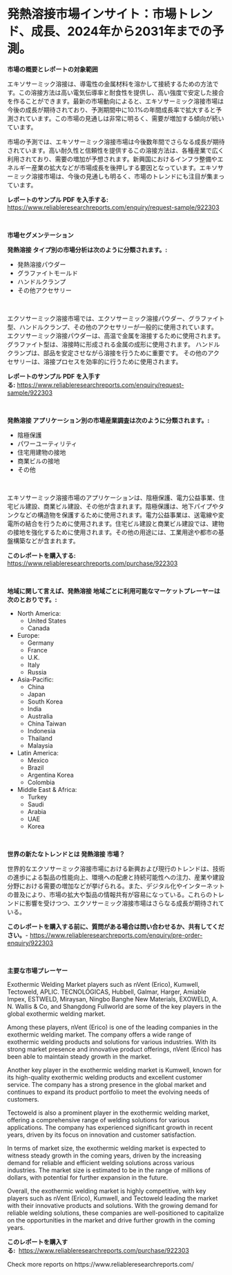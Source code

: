 <p><h1>発熱溶接市場インサイト：市場トレンド、成長、2024年から2031年までの予測。</h1></p><p><strong>市場の概要とレポートの対象範囲</strong></p>
<p><p>エキソサーミック溶接は、導電性の金属材料を溶かして接続するための方法です。この溶接方法は高い電気伝導率と耐食性を提供し、高い強度で安定した接合を作ることができます。最新の市場動向によると、エキソサーミック溶接市場は今後の成長が期待されており、予測期間中に10.1%の年間成長率で拡大すると予測されています。この市場の見通しは非常に明るく、需要が増加する傾向が続いています。</p><p>市場の予測では、エキソサーミック溶接市場は今後数年間でさらなる成長が期待されています。高い耐久性と信頼性を提供するこの溶接方法は、各種産業で広く利用されており、需要の増加が予想されます。新興国におけるインフラ整備やエネルギー産業の拡大などが市場成長を後押しする要因となっています。エキソサーミック溶接市場は、今後の見通しも明るく、市場のトレンドにも注目が集まっています。</p></p>
<p><strong>レポートのサンプル PDF を入手する:</strong> <a href="https://www.reliableresearchreports.com/enquiry/request-sample/922303">https://www.reliableresearchreports.com/enquiry/request-sample/922303</a></p>
<p>&nbsp;</p>
<p><strong>市場セグメンテーション</strong></p>
<p><strong>発熱溶接 タイプ別の市場分析は次のように分類されます。:</strong></p>
<p><ul><li>発熱溶接パウダー</li><li>グラファイトモールド</li><li>ハンドルクランプ</li><li>その他アクセサリー</li></ul></p>
<p>&nbsp;</p>
<p><p>エクソサーミック溶接市場では、エクソサーミック溶接パウダー、グラファイト型、ハンドルクランプ、その他のアクセサリーが一般的に使用されています。 エクソサーミック溶接パウダーは、高温で金属を溶接するために使用されます。 グラファイト型は、溶接時に形成される金属の成形に使用されます。 ハンドルクランプは、部品を安定させながら溶接を行うために重要です。 その他のアクセサリーは、溶接プロセスを効率的に行うために使用されます。</p></p>
<p><strong>レポートのサンプル PDF を入手する:</strong>&nbsp;<a href="https://www.reliableresearchreports.com/enquiry/request-sample/922303">https://www.reliableresearchreports.com/enquiry/request-sample/922303</a></p>
<p>&nbsp;</p>
<p><strong> 発熱溶接 アプリケーション別の市場産業調査は次のように分類されます。:</strong></p>
<p><ul><li>陰極保護</li><li>パワーユーティリティ</li><li>住宅用建物の接地</li><li>商業ビルの接地</li><li>その他</li></ul></p>
<p>&nbsp;</p>
<p><p>エキソサーミック溶接市場のアプリケーションは、陰極保護、電力公益事業、住宅ビル建設、商業ビル建設、その他が含まれます。陰極保護は、地下パイプやタンクなどの構造物を保護するために使用されます。電力公益事業は、送電線や変電所の結合を行うために使用されます。住宅ビル建設と商業ビル建設では、建物の接地を強化するために使用されます。その他の用途には、工業用途や都市の基盤構築などが含まれます。</p></p>
<p><strong>このレポートを購入する:</strong>&nbsp; <a href="https://www.reliableresearchreports.com/purchase/922303">https://www.reliableresearchreports.com/purchase/922303</a></p>
<p>&nbsp;</p>
<p><strong>地域に関して言えば、発熱溶接 地域ごとに利用可能なマーケットプレーヤーは次のとおりです。:</strong></p>
<p><ul>
    <li>
        North America:
        <ul>
            <li>United States</li>
            <li>Canada</li>
        </ul>
    </li>
    <li>
        Europe:
        <ul>
            <li>Germany</li>
            <li>France</li>
            <li>U.K.</li>
            <li>Italy</li>
            <li>Russia</li>
        </ul>
    </li>
    <li>
        Asia-Pacific:
        <ul>
            <li>China</li>
            <li>Japan</li>
            <li>South Korea</li>
            <li>India</li>
            <li>Australia</li>
            <li>China Taiwan</li>
            <li>Indonesia</li>
            <li>Thailand</li>
            <li>Malaysia</li>
        </ul>
    </li>
    <li>
        Latin America:
        <ul>
            <li>Mexico</li>
            <li>Brazil</li>
            <li>Argentina Korea</li>
            <li>Colombia</li>
        </ul>
    </li>
    <li>
        Middle East & Africa:
        <ul>
            <li>Turkey</li>
            <li>Saudi</li>
            <li>Arabia</li>
            <li>UAE</li>
            <li>Korea</li>
        </ul>
    </li>
    </ul></p>
<p>&nbsp;</p>
<p><strong>世界の新たなトレンドとは 発熱溶接 市場？</strong></p>
<p><p>世界的なエクソサーミック溶接市場における新興および現行のトレンドは、技術の進歩による製品の性能向上、環境への配慮と持続可能性への注力、産業や建設分野における需要の増加などが挙げられる。また、デジタル化やインターネットの普及により、市場の拡大や製品の情報共有が容易になっている。これらのトレンドに影響を受けつつ、エクソサーミック溶接市場はさらなる成長が期待されている。</p></p>
<p><strong>このレポートを購入する前に、質問がある場合は問い合わせるか、共有してください。</strong>- <a href="https://www.reliableresearchreports.com/enquiry/pre-order-enquiry/922303">https://www.reliableresearchreports.com/enquiry/pre-order-enquiry/922303</a></p>
<p>&nbsp;</p>
<p><strong>主要な市場プレーヤー</strong></p>
<p><p>Exothermic Welding Market players such as nVent (Erico), Kumwell, Tectoweld, APLIC. TECNOLÓGICAS, Hubbell, Galmar, Harger, Amiable Impex, ESTWELD, Miraysan, Ningbo Banghe New Materials, EXOWELD, A. N. Wallis & Co, and Shangdong Fullworld are some of the key players in the global exothermic welding market.</p><p>Among these players, nVent (Erico) is one of the leading companies in the exothermic welding market. The company offers a wide range of exothermic welding products and solutions for various industries. With its strong market presence and innovative product offerings, nVent (Erico) has been able to maintain steady growth in the market.</p><p>Another key player in the exothermic welding market is Kumwell, known for its high-quality exothermic welding products and excellent customer service. The company has a strong presence in the global market and continues to expand its product portfolio to meet the evolving needs of customers.</p><p>Tectoweld is also a prominent player in the exothermic welding market, offering a comprehensive range of welding solutions for various applications. The company has experienced significant growth in recent years, driven by its focus on innovation and customer satisfaction.</p><p>In terms of market size, the exothermic welding market is expected to witness steady growth in the coming years, driven by the increasing demand for reliable and efficient welding solutions across various industries. The market size is estimated to be in the range of millions of dollars, with potential for further expansion in the future.</p><p>Overall, the exothermic welding market is highly competitive, with key players such as nVent (Erico), Kumwell, and Tectoweld leading the market with their innovative products and solutions. With the growing demand for reliable welding solutions, these companies are well-positioned to capitalize on the opportunities in the market and drive further growth in the coming years.</p></p>
<p><strong>このレポートを購入する:</strong>&nbsp;&nbsp;<a href="https://www.reliableresearchreports.com/purchase/922303">https://www.reliableresearchreports.com/purchase/922303</a></p>
<p>Check more reports on https://www.reliableresearchreports.com/</p>